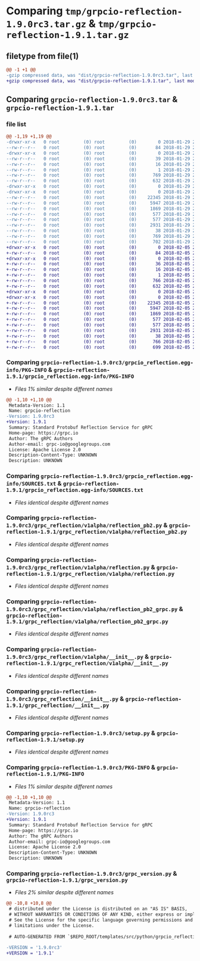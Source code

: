 # Comparing `tmp/grpcio-reflection-1.9.0rc3.tar.gz` & `tmp/grpcio-reflection-1.9.1.tar.gz`

## filetype from file(1)

```diff
@@ -1 +1 @@
-gzip compressed data, was "dist/grpcio-reflection-1.9.0rc3.tar", last modified: Mon Jan 29 23:57:02 2018, max compression
+gzip compressed data, was "dist/grpcio-reflection-1.9.1.tar", last modified: Mon Feb  5 23:35:13 2018, max compression
```

## Comparing `grpcio-reflection-1.9.0rc3.tar` & `grpcio-reflection-1.9.1.tar`

### file list

```diff
@@ -1,19 +1,19 @@
-drwxr-xr-x   0 root         (0) root         (0)        0 2018-01-29 23:57:02.000000 grpcio-reflection-1.9.0rc3/
--rw-r--r--   0 root         (0) root         (0)       84 2018-01-29 23:45:42.000000 grpcio-reflection-1.9.0rc3/MANIFEST.in
-drwxr-xr-x   0 root         (0) root         (0)        0 2018-01-29 23:57:02.000000 grpcio-reflection-1.9.0rc3/grpcio_reflection.egg-info/
--rw-r--r--   0 root         (0) root         (0)       39 2018-01-29 23:57:02.000000 grpcio-reflection-1.9.0rc3/grpcio_reflection.egg-info/requires.txt
--rw-r--r--   0 root         (0) root         (0)       16 2018-01-29 23:57:02.000000 grpcio-reflection-1.9.0rc3/grpcio_reflection.egg-info/top_level.txt
--rw-r--r--   0 root         (0) root         (0)        1 2018-01-29 23:57:02.000000 grpcio-reflection-1.9.0rc3/grpcio_reflection.egg-info/dependency_links.txt
--rw-r--r--   0 root         (0) root         (0)      769 2018-01-29 23:57:02.000000 grpcio-reflection-1.9.0rc3/grpcio_reflection.egg-info/PKG-INFO
--rw-r--r--   0 root         (0) root         (0)      632 2018-01-29 23:57:02.000000 grpcio-reflection-1.9.0rc3/grpcio_reflection.egg-info/SOURCES.txt
-drwxr-xr-x   0 root         (0) root         (0)        0 2018-01-29 23:57:02.000000 grpcio-reflection-1.9.0rc3/grpc_reflection/
-drwxr-xr-x   0 root         (0) root         (0)        0 2018-01-29 23:57:02.000000 grpcio-reflection-1.9.0rc3/grpc_reflection/v1alpha/
--rw-r--r--   0 root         (0) root         (0)    22345 2018-01-29 23:57:02.000000 grpcio-reflection-1.9.0rc3/grpc_reflection/v1alpha/reflection_pb2.py
--rw-r--r--   0 root         (0) root         (0)     5947 2018-01-29 23:45:42.000000 grpcio-reflection-1.9.0rc3/grpc_reflection/v1alpha/reflection.py
--rw-r--r--   0 root         (0) root         (0)     1869 2018-01-29 23:57:02.000000 grpcio-reflection-1.9.0rc3/grpc_reflection/v1alpha/reflection_pb2_grpc.py
--rw-r--r--   0 root         (0) root         (0)      577 2018-01-29 23:45:42.000000 grpcio-reflection-1.9.0rc3/grpc_reflection/v1alpha/__init__.py
--rw-r--r--   0 root         (0) root         (0)      577 2018-01-29 23:45:42.000000 grpcio-reflection-1.9.0rc3/grpc_reflection/__init__.py
--rw-r--r--   0 root         (0) root         (0)     2931 2018-01-29 23:45:42.000000 grpcio-reflection-1.9.0rc3/setup.py
--rw-r--r--   0 root         (0) root         (0)       38 2018-01-29 23:57:02.000000 grpcio-reflection-1.9.0rc3/setup.cfg
--rw-r--r--   0 root         (0) root         (0)      769 2018-01-29 23:57:02.000000 grpcio-reflection-1.9.0rc3/PKG-INFO
--rw-r--r--   0 root         (0) root         (0)      702 2018-01-29 23:45:42.000000 grpcio-reflection-1.9.0rc3/grpc_version.py
+drwxr-xr-x   0 root         (0) root         (0)        0 2018-02-05 23:35:13.000000 grpcio-reflection-1.9.1/
+-rw-r--r--   0 root         (0) root         (0)       84 2018-02-05 23:23:48.000000 grpcio-reflection-1.9.1/MANIFEST.in
+drwxr-xr-x   0 root         (0) root         (0)        0 2018-02-05 23:35:13.000000 grpcio-reflection-1.9.1/grpcio_reflection.egg-info/
+-rw-r--r--   0 root         (0) root         (0)       36 2018-02-05 23:35:13.000000 grpcio-reflection-1.9.1/grpcio_reflection.egg-info/requires.txt
+-rw-r--r--   0 root         (0) root         (0)       16 2018-02-05 23:35:13.000000 grpcio-reflection-1.9.1/grpcio_reflection.egg-info/top_level.txt
+-rw-r--r--   0 root         (0) root         (0)        1 2018-02-05 23:35:13.000000 grpcio-reflection-1.9.1/grpcio_reflection.egg-info/dependency_links.txt
+-rw-r--r--   0 root         (0) root         (0)      766 2018-02-05 23:35:13.000000 grpcio-reflection-1.9.1/grpcio_reflection.egg-info/PKG-INFO
+-rw-r--r--   0 root         (0) root         (0)      632 2018-02-05 23:35:13.000000 grpcio-reflection-1.9.1/grpcio_reflection.egg-info/SOURCES.txt
+drwxr-xr-x   0 root         (0) root         (0)        0 2018-02-05 23:35:13.000000 grpcio-reflection-1.9.1/grpc_reflection/
+drwxr-xr-x   0 root         (0) root         (0)        0 2018-02-05 23:35:13.000000 grpcio-reflection-1.9.1/grpc_reflection/v1alpha/
+-rw-r--r--   0 root         (0) root         (0)    22345 2018-02-05 23:35:13.000000 grpcio-reflection-1.9.1/grpc_reflection/v1alpha/reflection_pb2.py
+-rw-r--r--   0 root         (0) root         (0)     5947 2018-02-05 23:23:48.000000 grpcio-reflection-1.9.1/grpc_reflection/v1alpha/reflection.py
+-rw-r--r--   0 root         (0) root         (0)     1869 2018-02-05 23:35:13.000000 grpcio-reflection-1.9.1/grpc_reflection/v1alpha/reflection_pb2_grpc.py
+-rw-r--r--   0 root         (0) root         (0)      577 2018-02-05 23:23:48.000000 grpcio-reflection-1.9.1/grpc_reflection/v1alpha/__init__.py
+-rw-r--r--   0 root         (0) root         (0)      577 2018-02-05 23:23:48.000000 grpcio-reflection-1.9.1/grpc_reflection/__init__.py
+-rw-r--r--   0 root         (0) root         (0)     2931 2018-02-05 23:23:48.000000 grpcio-reflection-1.9.1/setup.py
+-rw-r--r--   0 root         (0) root         (0)       38 2018-02-05 23:35:13.000000 grpcio-reflection-1.9.1/setup.cfg
+-rw-r--r--   0 root         (0) root         (0)      766 2018-02-05 23:35:13.000000 grpcio-reflection-1.9.1/PKG-INFO
+-rw-r--r--   0 root         (0) root         (0)      699 2018-02-05 23:23:48.000000 grpcio-reflection-1.9.1/grpc_version.py
```

### Comparing `grpcio-reflection-1.9.0rc3/grpcio_reflection.egg-info/PKG-INFO` & `grpcio-reflection-1.9.1/grpcio_reflection.egg-info/PKG-INFO`

 * *Files 1% similar despite different names*

```diff
@@ -1,10 +1,10 @@
 Metadata-Version: 1.1
 Name: grpcio-reflection
-Version: 1.9.0rc3
+Version: 1.9.1
 Summary: Standard Protobuf Reflection Service for gRPC
 Home-page: https://grpc.io
 Author: The gRPC Authors
 Author-email: grpc-io@googlegroups.com
 License: Apache License 2.0
 Description-Content-Type: UNKNOWN
 Description: UNKNOWN
```

### Comparing `grpcio-reflection-1.9.0rc3/grpcio_reflection.egg-info/SOURCES.txt` & `grpcio-reflection-1.9.1/grpcio_reflection.egg-info/SOURCES.txt`

 * *Files identical despite different names*

### Comparing `grpcio-reflection-1.9.0rc3/grpc_reflection/v1alpha/reflection_pb2.py` & `grpcio-reflection-1.9.1/grpc_reflection/v1alpha/reflection_pb2.py`

 * *Files identical despite different names*

### Comparing `grpcio-reflection-1.9.0rc3/grpc_reflection/v1alpha/reflection.py` & `grpcio-reflection-1.9.1/grpc_reflection/v1alpha/reflection.py`

 * *Files identical despite different names*

### Comparing `grpcio-reflection-1.9.0rc3/grpc_reflection/v1alpha/reflection_pb2_grpc.py` & `grpcio-reflection-1.9.1/grpc_reflection/v1alpha/reflection_pb2_grpc.py`

 * *Files identical despite different names*

### Comparing `grpcio-reflection-1.9.0rc3/grpc_reflection/v1alpha/__init__.py` & `grpcio-reflection-1.9.1/grpc_reflection/v1alpha/__init__.py`

 * *Files identical despite different names*

### Comparing `grpcio-reflection-1.9.0rc3/grpc_reflection/__init__.py` & `grpcio-reflection-1.9.1/grpc_reflection/__init__.py`

 * *Files identical despite different names*

### Comparing `grpcio-reflection-1.9.0rc3/setup.py` & `grpcio-reflection-1.9.1/setup.py`

 * *Files identical despite different names*

### Comparing `grpcio-reflection-1.9.0rc3/PKG-INFO` & `grpcio-reflection-1.9.1/PKG-INFO`

 * *Files 1% similar despite different names*

```diff
@@ -1,10 +1,10 @@
 Metadata-Version: 1.1
 Name: grpcio-reflection
-Version: 1.9.0rc3
+Version: 1.9.1
 Summary: Standard Protobuf Reflection Service for gRPC
 Home-page: https://grpc.io
 Author: The gRPC Authors
 Author-email: grpc-io@googlegroups.com
 License: Apache License 2.0
 Description-Content-Type: UNKNOWN
 Description: UNKNOWN
```

### Comparing `grpcio-reflection-1.9.0rc3/grpc_version.py` & `grpcio-reflection-1.9.1/grpc_version.py`

 * *Files 2% similar despite different names*

```diff
@@ -10,8 +10,8 @@
 # distributed under the License is distributed on an "AS IS" BASIS,
 # WITHOUT WARRANTIES OR CONDITIONS OF ANY KIND, either express or implied.
 # See the License for the specific language governing permissions and
 # limitations under the License.
 
 # AUTO-GENERATED FROM `$REPO_ROOT/templates/src/python/grpcio_reflection/grpc_version.py.template`!!!
 
-VERSION = '1.9.0rc3'
+VERSION = '1.9.1'
```

